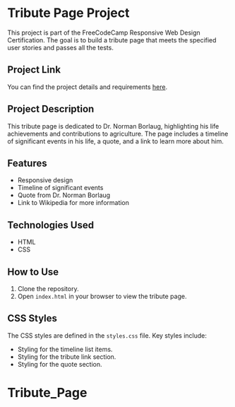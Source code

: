 # Tribute Page Project

This project is part of the FreeCodeCamp Responsive Web Design Certification. The goal is to build a tribute page that meets the specified user stories and passes all the tests.

## Project Link

You can find the project details and requirements [here](https://www.freecodecamp.org/learn/2022/responsive-web-design/build-a-tribute-page-project/build-a-tribute-page).

## Project Description

This tribute page is dedicated to Dr. Norman Borlaug, highlighting his life achievements and contributions to agriculture. The page includes a timeline of significant events in his life, a quote, and a link to learn more about him.

## Features

- Responsive design
- Timeline of significant events
- Quote from Dr. Norman Borlaug
- Link to Wikipedia for more information

## Technologies Used

- HTML
- CSS

## How to Use

1. Clone the repository.
2. Open `index.html` in your browser to view the tribute page.

## CSS Styles

The CSS styles are defined in the `styles.css` file. Key styles include:

- Styling for the timeline list items.
- Styling for the tribute link section.
- Styling for the quote section.
# Tribute_Page
